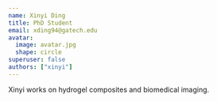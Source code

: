 ```yaml
---
name: Xinyi Ding
title: PhD Student
email: xding94@gatech.edu
avatar:
  image: avatar.jpg
  shape: circle
superuser: false
authors: ["xinyi"]
---
```

Xinyi works on hydrogel composites and biomedical imaging.
